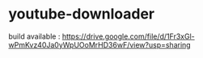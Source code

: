 # youtube-downloader

build available : https://drive.google.com/file/d/1Fr3xGl-wPmKvz40Ja0yWpUOoMrHD36wF/view?usp=sharing
